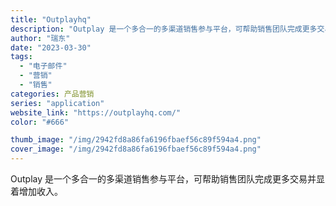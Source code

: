 ```yaml
---
title: "Outplayhq"
description: "Outplay 是一个多合一的多渠道销售参与平台，可帮助销售团队完成更多交易并显着增加收入。 "
author: "瑞东"
date: "2023-03-30"
tags:
  - "电子邮件"
  - "营销"
  - "销售"
categories: 产品营销
series: "application"
website_link: "https://outplayhq.com/"
color: "#666"

thumb_image: "/img/2942fd8a86fa6196fbaef56c89f594a4.png"
cover_image: "/img/2942fd8a86fa6196fbaef56c89f594a4.png"
---
```


Outplay 是一个多合一的多渠道销售参与平台，可帮助销售团队完成更多交易并显着增加收入。 
